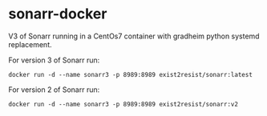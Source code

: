 # sonarr-docker

V3 of Sonarr running in a CentOs7 container with gradheim python systemd replacement. 

For version 3 of Sonarr run:

`docker run -d --name sonarr3 -p 8989:8989 exist2resist/sonarr:latest`

For version 2 of Sonarr run:

`docker run -d --name sonarr3 -p 8989:8989 exist2resist/sonarr:v2`
